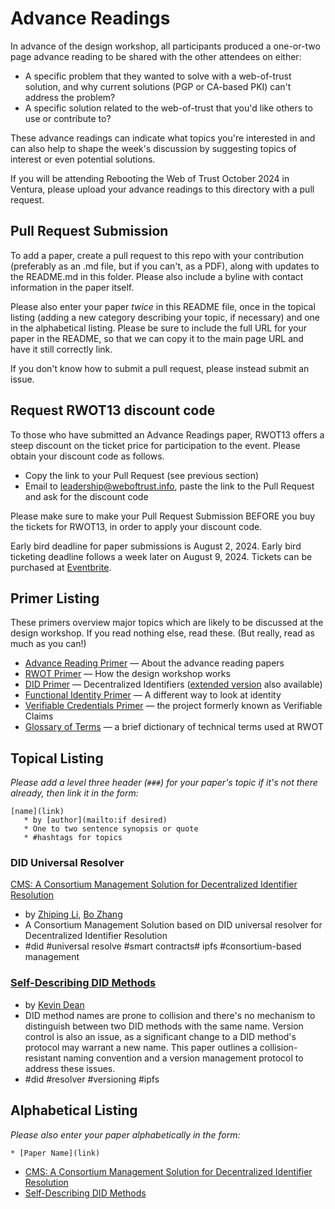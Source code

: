 # Advance Readings

In advance of the design workshop, all participants produced a
one-or-two page advance reading to be shared with the other attendees
on either:

- A specific problem that they wanted to solve with a web-of-trust solution, and why current solutions (PGP or CA-based PKI) can't address the problem?
- A specific solution related to the web-of-trust that you'd like others to use or contribute to?

These advance readings can indicate what topics you're interested in and can also help to shape the week's discussion by suggesting topics of interest or even potential solutions.

If you will be attending Rebooting the Web of Trust October 2024 in Ventura, please upload your advance readings to this directory with a
pull request.

## Pull Request Submission

To add a paper, create a pull request to this repo with your
contribution (preferably as an .md file, but if you can't, as a PDF),
along with updates to the README.md in this folder. Please also
include a byline with contact information in the paper itself.

Please also enter your paper _twice_ in this README file, once in the
topical listing (adding a new category describing your topic, if
necessary) and one in the alphabetical listing. Please be sure to
include the full URL for your paper in the README, so that we can copy
it to the main page URL and have it still correctly link.

If you don't know how to submit a pull request, please instead submit an issue.

## Request RWOT13 discount code

To those who have submitted an Advance Readings paper, RWOT13 offers a
steep discount on the ticket price for participation to the
event. Please obtain your discount code as follows.

- Copy the link to your Pull Request (see previous section)
- Email to [leadership@weboftrust.info](mailto:leadership@weboftrust.info), paste the link to the Pull Request and ask for the discount code

Please make sure to make your Pull Request Submission BEFORE you buy
the tickets for RWOT13, in order to apply your discount code.

Early bird deadline for paper submissions is August 2, 2024. Early bird ticketing deadline follows a week later on August 9, 2024. Tickets can be purchased at [Eventbrite](https://www.eventbrite.com/e/rebooting-the-web-of-trust-13-2024-ventura-tickets-881441755017).

## Primer Listing

These primers overview major topics which are likely to be discussed
at the design workshop. If you read nothing else, read these. (But
really, read as much as you can!)

* [Advance Reading Primer](./advance-reading-primer.md) — About the advance reading papers
* [RWOT Primer](./rwot-primer.md) — How the design workshop works
* [DID Primer](./did-primer.md) — Decentralized Identifiers ([extended version](./did-primer-extended.md) also available)
* [Functional Identity Primer](./functional-identity-primer.md) — A different way to look at identity
* [Verifiable Credentials Primer](./verifiable-credentials-primer.md) — the project formerly known as Verifiable Claims
* [Glossary of Terms](./glossary-primer.md) — a brief dictionary of technical terms used at RWOT

## Topical Listing

_Please add a level three header (`###`) for your paper's topic if it's not there already, then link it in the form:_

```
[name](link)
   * by [author](mailto:if desired)
   * One to two sentence synopsis or quote
   * #hashtags for topics
```

### DID Universal Resolver

[CMS: A Consortium Management Solution for Decentralized Identifier Resolution](./a-consortium-management-solution-for-decentralized-identifier-resolution.md)

- by [Zhiping Li](mailto:lizhiping@caict.ac.cn), [Bo Zhang](mailto:zhangbo3@caict.ac.cn)
- A Consortium Management Solution  based on DID universal  resolver for Decentralized Identifier Resolution
- #did #universal resolve #smart contracts# ipfs #consortium-based management

### [Self-Describing DID Methods](self-describing-did-methods.md)

* by [Kevin Dean](mailto:kevin@legreq.com)
* DID method names are prone to collision and there's no mechanism to distinguish between two DID methods with the same name. Version control is also an issue, as a significant change to a DID method's protocol may warrant a new name. This paper outlines a collision-resistant naming convention and a version management protocol to address these issues.
* #did #resolver #versioning #ipfs

## Alphabetical Listing

_Please also enter your paper alphabetically in the form:_

```
* [Paper Name](link)
```
* [CMS: A Consortium Management Solution for Decentralized Identifier Resolution](./a-consortium-management-solution-for-decentralized-identifier-resolution.md)
* [Self-Describing DID Methods](self-describing-did-methods.md)
